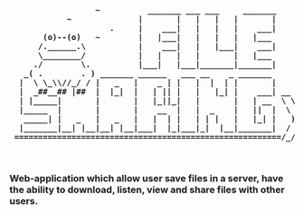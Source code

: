 <pre><b>
                  ~          _______ ___ ___     _______           
            ~              |       |   |   |   |       |           
                     .     |    ___|   |   |   |    ___|           
       (o)--(o)   ~        |   |___|   |   |   |   |___            
      /.______.\           |    ___|   |   |___|    ___|           
      \________/           |   |   |   |       |   |___            
     ./        \.          |___|   |___|_______|_______|           
   _( .        . ) _______ ______   ___ __    _ _______            
  |  \ \_\\//_/ / |   _   |    _ | |   |  |  | |       |           
  |  _##__## |##  |  |_|  |   | || |   |   |_| |    ___| __ _ _    
  | |_____|       |       |   |_||_|   |       |   | __  \ \ \ \   
  |_____  |       |       |    __  |   |  _    |   ||  |  \ \ \ \  
   _____| |   _   |   _   |   |  | |   | | |   |   |_| |   ) ) ) ) 
  |_______|__| |__|__| |__|___|  |_|___|_|  |__|_______|  / / / /  
 ========================================================/_/_/_/ 
 
 </b></pre>
### Web-application which allow user save files in a server, have the ability to download, listen, view and share files with other users.

